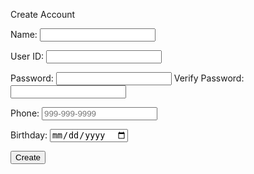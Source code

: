  Create Account
 <!--
 <html>
   <label for="Create-Username>">Create-Username</label>
   <br><input type="text" id="Create-Username" name="CreateUsername" placeholder="MatiD1234">
  <br><input type="text" id="Create-Password" name="Create-Password" placeholder="1234">
  <br>
  <a href="https://hsinaditam.github.io/Password_Man/CreateAccount.html">
     <input class="submit" type="submit" value="Create Account">
   <a href="https://hsinaditam.github.io/Password_Man/HomePage.html">
     <input class="submit" type="submit" value='Log In'>
 -->

 <form action="create_User()">
     <p><label>
         Name:
         <input type="text" name="name" id="name" required>
     </label></p>
     <p><label>
         User ID:
         <input type="text" name="uid" id="uid" required>
     </label></p>
     <p><label>
         Password:
         <input type="password" name="password" id="password" required>
         Verify Password:
         <input type="password" name="passwordV" id="passwordV" required>
     </label></p>
     <p><label>
         Phone:
         <input type="tel" name="phone_num" id="phone_num"
             pattern="[0-9]{3}-[0-9]{3}-[0-9]{4}"
             placeholder="999-999-9999">
     </label></p>
     <p><label>
         Birthday:
         <input type="date" name="dob" id="dob">
     </label></p>
     <p>
         <button class="submit">Create</button>
     </p>
 </form>